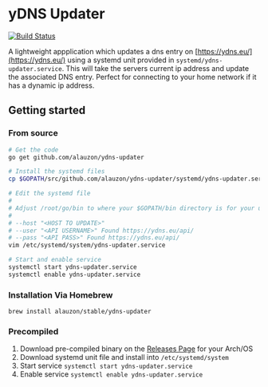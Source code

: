 # yDNS Updater

[![Build Status](https://travis-ci.org/alauzon/ydns-updater.svg?branch=master)](https://travis-ci.org/alauzon/ydns-updater)

A lightweight appplication which updates a dns entry on [https://ydns.eu/](https://ydns.eu/) using a systemd unit provided in `systemd/ydns-updater.service`. This will take the servers current ip address and update the associated DNS entry. Perfect for connecting to your home network if it has a dynamic ip address.

## Getting started

### From source

```bash
# Get the code
go get github.com/alauzon/ydns-updater

# Install the systemd files
cp $GOPATH/src/github.com/alauzon/ydns-updater/systemd/ydns-updater.service /etc/systemd/system

# Edit the systemd file
#
# Adjust /root/go/bin to where your $GOPATH/bin directory is for your user
#
# --host "<HOST TO UPDATE>"
# --user "<API USERNAME>" Found https://ydns.eu/api/
# --pass "<API PASS>" Found https://ydns.eu/api/
vim /etc/systemd/system/ydns-updater.service

# Start and enable service
systemctl start ydns-updater.service
systemctl enable ydns-updater.service
```

### Installation Via Homebrew

```
brew install alauzon/stable/ydns-updater
```

### Precompiled

1. Download pre-compiled binary on the [Releases Page](https://github.com/alauzon/ydns-updater/releases/latest) for your Arch/OS
2. Download systemd unit file and install into `/etc/systemd/system`
3. Start service `systemctl start ydns-updater.service`
4. Enable service `systemctl enable ydns-updater.service`
